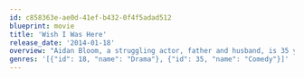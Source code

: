 ```yaml
---
id: c858363e-ae0d-41ef-b432-0f4f5adad512
blueprint: movie
title: 'Wish I Was Here'
release_date: '2014-01-18'
overview: "Aidan Bloom, a struggling actor, father and husband, is 35 years old and still trying to find a purpose for his life. He and his wife are barely getting by financially and Aidan passes his time by fantasizing about being the great futuristic Space-Knight he'd always dreamed he'd be as a little kid. When his ailing father can no longer afford to pay for private school for his two kids and the only available public school is on its last legs, Aidan reluctantly agrees to attempt to home-school them. Through teaching them about life his way, Aidan gradually discovers some of the parts of himself he couldn't find."
genres: '[{"id": 18, "name": "Drama"}, {"id": 35, "name": "Comedy"}]'
---
```

